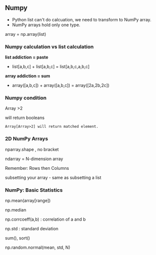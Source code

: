 ## Numpy
* Python list can't do calcuation, we need to transform to NumPy array.
* NumPy arrays hold only one type.

array = np.array(list)

### Numpy calculation vs list calculation
__list addiction = paste__
* list[a,b,c] + list[a,b,c] = list[a,b,c,a,b,c] 

__array addiction = sum__
* array([a,b,c]) + array([a,b,c]) = array([2a,2b,2c])


### Numpy condition
Array >2

will return booleans
```
Array[Array>2] will return matched element.
```

### 2D NumPy Arrays
nparray.shape , no bracket

ndarray = N-dimension array

Remember: Rows then Columns 

subsetting your array - same as subsetting a list


### NumPy: Basic Statistics

np.mean(array[range])

np.median

np.corrcoeff(a,b) : correlation of a and b

np.std : standard deviation

sum(), sort()

np.random.normal(mean, std, N)
